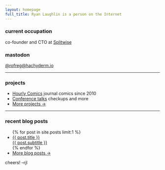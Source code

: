 ```yaml
---
layout: homepage
full_title: Ryan Laughlin is a person on the Internet
---
```


<h3>current occupation</h3>
co-founder and CTO at <a href="https://www.splitwise.com">Splitwise</a>

<h3>mastodon</h3>
<a rel="me" href="https://hachyderm.io/@rofreg">@rofreg@hachyderm.io</a>

<hr>

<h3>projects</h3>
<ul>
  <li>
    <a href="https://www.pinchpad.com" target="_blank">Hourly Comics</a>
    <span>journal comics since 2010</span>
  </li>
  <li>
    <a href="/talks">Conference talks</a>
    <span>checkups and more</span>
  </li>
  <li class="more">
    <a href="/projects">More projects →</a>
  </li>
</ul>

<hr>

<h3>recent blog posts</h3>
<ul>
  {% for post in site.posts limit:1 %}
    <li>
      <a href="{{ post.url }}">
        {{ post.title }}
        <div class="subtitle">{{ post.subtitle }}</div>
      </a>
    </li>
  {% endfor %}
  <li class="more">
    <a href="/blog">More blog posts →</a>
  </li>
</ul>

<div id="peace">
  cheers! &ndash;rjl
</div>